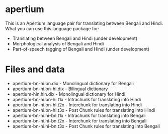 # apertium
This is an Apertium language pair for translating between Bengali and 
Hindi. What you can use this language package for:

* Translating between Bengali and Hindi (under development)
* Morphological analysis of Bengali and Hindi
* Part-of-speech tagging of Bengali and Hindi (under development)

Files and data
===============================================================================

* apertium-bn-hi.bn.dix            - Monolingual dictionary for Bengali
* apertium-bn-hi.bn-hi.dix         - Bilingual dictionary 
* apertium-hin.hin.dix             - Monolingual dictionary for Hindi
* apertium-bn-hi.bn-hi.t1x         - Intrachunk for translating into Hindi
* apertium-bn-hi.bn-hi.t2x         - Interchunk for translating into Hindi
* apertium-bn-hi.bn-hi.t3x         - Post Chunk rules for translating into Hindi
* apertium-bn-hi.hi-bn.t1x         - Intrachunk for translating into Bengali
* apertium-bn-hi.hi-bn.t2x         - Interchunk for translating into  Bengali
* apertium-bn-hi.hi-bn.t3x         - Post Chunk rules for translating into Bengali
